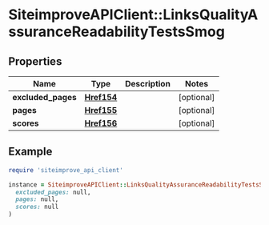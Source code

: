 # SiteimproveAPIClient::LinksQualityAssuranceReadabilityTestsSmog

## Properties

| Name | Type | Description | Notes |
| ---- | ---- | ----------- | ----- |
| **excluded_pages** | [**Href154**](Href154.md) |  | [optional] |
| **pages** | [**Href155**](Href155.md) |  | [optional] |
| **scores** | [**Href156**](Href156.md) |  | [optional] |

## Example

```ruby
require 'siteimprove_api_client'

instance = SiteimproveAPIClient::LinksQualityAssuranceReadabilityTestsSmog.new(
  excluded_pages: null,
  pages: null,
  scores: null
)
```

